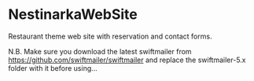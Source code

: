 # NestinarkaWebSite
Restaurant theme web site with reservation and contact forms.

N.B. Make sure you download the latest swiftmailer from https://github.com/swiftmailer/swiftmailer and replace the swiftmailer-5.x folder with it before using...
